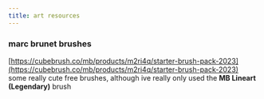 ```yaml
---
title: art resources
---
```


### marc brunet brushes
[https://cubebrush.co/mb/products/m2ri4q/starter-brush-pack-2023](https://cubebrush.co/mb/products/m2ri4q/starter-brush-pack-2023)  
some really cute free brushes, although ive really only used the **MB Lineart (Legendary)** brush  